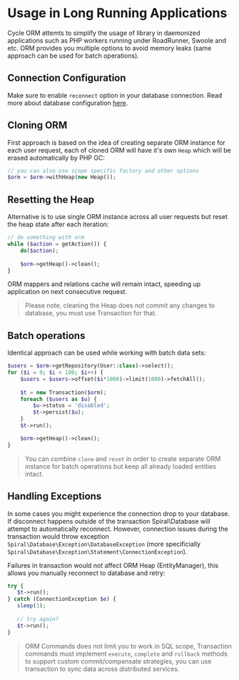 # Usage in Long Running Applications
Cycle ORM attemts to simplify the usage of library in daemonized applications such as PHP workers running under RoadRunner, Swoole and etc.
ORM provides you multiple options to avoid memory leaks (same approach can be used for batch operations).

## Connection Configuration
Make sure to enable `reconnect` option in your database connection. Read more about database configuration [here](/basic/connect.md).

## Cloning ORM
First approach is based on the idea of creating separate ORM instance for each user request, each of cloned ORM will have it's own
`Heap` which will be erased automatically by PHP GC:

```php
// you can also use scope specific factory and other options
$orm = $orm->withHeap(new Heap());
```

## Resetting the Heap
Alternative is to use single ORM instance across all user requests but reset the heap state after each iteration:

```php
// do something with orm
while ($action = getAction()) {
    do($action);
    
    $orm->getHeap()->clean();
}
```

ORM mappers and relations cache will remain intact, speeding up application on next consecutive request.

> Please note, cleaning the Heap does not commit any changes to database, you must use Transaction for that.

## Batch operations
Identical approach can be used while working with batch data sets:

```php
$users = $orm->getRepository(User::class)->select();
for ($i = 0; $i < 100; $i++) {
    $users = $users->offset($i*1000)->limit(1000)->fetchAll();
  
    $t = new Transaction($orm);
    foreach ($users as $u) {
        $u->status = 'disabled';
        $t->persist($u);
    }
    $t->run();

    $orm->getHeap()->clean();
}
```

> You can combine `clone` and `reset` in order to create separate ORM instance for batch operations but keep all already loaded entities intact.

## Handling Exceptions
In some cases you might experience the connection drop to your database. If disconnect happens outside of the transaction Spiral\Database will attempt to automatically reconnect. However, connection issues during the transaction would throw exception `Spiral\Database\Exception\DatabaseException` (more specificially `Spiral\Database\Exception\Statement\ConnectionException`).

Failures in transaction would not affect ORM Heap (EntityManager), this allows you manually reconnect to database and retry:

```php
try {
   $t->run();
} catch (ConnectionException $e) {
   sleep(1);
   
   // try again?
   $t->run();
}
```

> ORM Commands does not limit you to work in SQL scope, Transaction commands must implement `execute`, `complete` and `rollback` methods
to support custom commit/compensate strategies, you can use transaction to sync data across distributed services.
